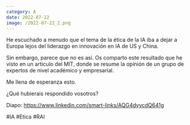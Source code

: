 ```yaml
--- 
category: A 
date: 2022-07-22 
image: /2022-07-22_2.png 
--- 
```


He escuchado a menudo que el tema de la ética de la IA iba a dejar a Europa lejos del liderazgo en innovación en IA de US y China.

Sin embargo, parece que no es así. Os comparto este resultado que he visto en un artículo del MIT, donde se resume la opinión de un grupo de expertos de nivel académico y empresarial.

Me llena de esperanza esto. 

¿Qué hubierais respondido vosotros?

Diapo: https://www.linkedin.com/smart-links/AQG4dyycdQ641g

#IA #Etica #RAI